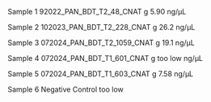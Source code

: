 Sample 1 
92022_PAN_BDT_T2_48_CNAT
g
5.90 ng/μL

Sample 2
102023_PAN_BDT_T2_228_CNAT
g
26.2 ng/μL

Sample 3
072024_PAN_BDT_T2_1059_CNAT
g
19.1 ng/μL

Sample 4
072024_PAN_BDT_T1_601_CNAT
g
too low ng/μL

Sample 5 
072024_PAN_BDT_T1_603_CNAT
g
7.58 ng/μL

Sample 6
Negative Control 
too low


